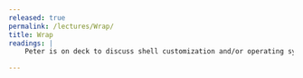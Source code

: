 ```yaml
---
released: true
permalink: /lectures/Wrap/
title: Wrap
readings: |
    Peter is on deck to discuss shell customization and/or operating systems. Julie will wrap up course themes and preview opportunities post-107E.

---
```




